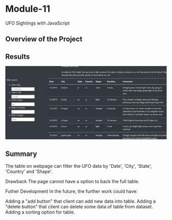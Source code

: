 # Module-11
UFO Sightings with JavaScript
## Overview of the Project



## Results

  
  ![alt text](https://github.com/MauricioIQA/Module-11/blob/main/Photo/1.PNG)
  

## Summary

The table on webpage can filter the UFO data by 'Date', 'City', 'State', 'Country' and 'Shape'.

Drawback
The page cannot have a option to back the full table.

Futher Development
In the future, the further work could have:

Adding a "add button" that client can add new data into table.
Adding a "delete button" that client can delete some data of table from dataset.
Adding a sorting option for table.
  

